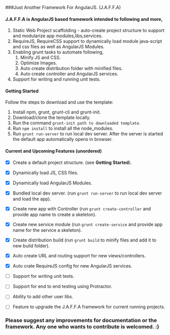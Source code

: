 ###Just Another Framework For AngularJS. (J.A.F.F.A)

#### J.A.F.F.A is AngularJS based framework intended to following and more,

1.  Static Web Project scaffolding - auto-create project structure to support and modularize app modules,libs,services.
2.  RequireJS, RequireCSS support to dynamically load module java-script and css files as well as AngularJS Modules.
3.  Enabling grunt tasks to automate following,
    1. Minify JS and CSS.
    2. Optimize Images.
    3. Auto create distribution folder with minified files. 
    4. Auto create controller and AngularJS services.
4.  Support for writing and running unit tests.


#### Getting Started
Follow the steps to download and use the template:

1. Install npm, grunt, grunt-cli and grunt-init.
2. Download/clone the template locally.
3. Run the command `grunt-init path to downloaded template`.
4. Run `npm install` to install all the node_modules. 
5. Run `grunt run-server` to run local dev server. After the server is started the default app automatically opens in browser.

#### Current and Upcoming Features (unordered)
- [X] Create a default project structure. (see <b>Getting Started</b>).
- [X] Dynamically load JS, CSS files.
- [X] Dynamically load AngularJS Modules.
- [X] Bundled local dev server. (run `grunt run-server` to run local dev server and load the app).
- [X] Create new app with Controller (run `grunt create-controller` and provide app name to create a skeleton).
- [X] Create new service module (run `grunt create-service` and provide app name for the service a skeleton).
- [X] Create distribution build (run `grunt build` to minify files and add it to new build folder).
- [X] Auto create URL and routing support for new views/controllers.
- [X] Auto crate RequireJS config for new AngularJS services.
- [ ] Support for writing unit tests.
- [ ] Support for end to end testing using Protractor.
- [ ] Ability to add other user libs. 
- [ ] Feature to upgrade the J.A.F.F.A framework for current running projects.


### Please suggest any improvements for documentation or the framework. Any one who wants to contribute is welcomed. :)

